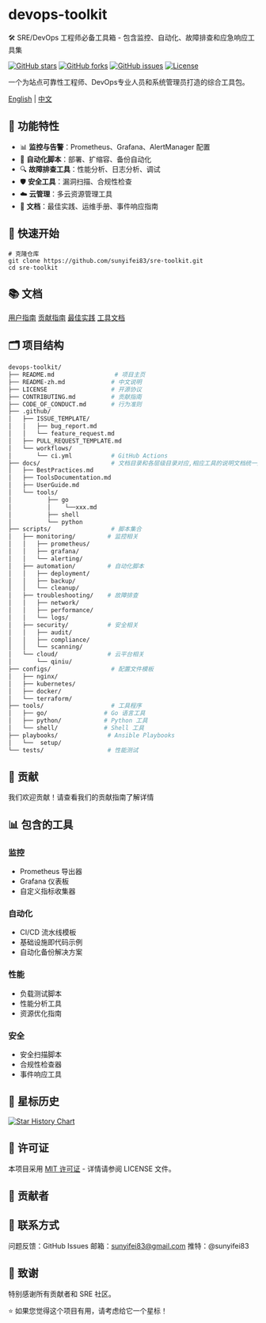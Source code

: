 # devops-toolkit
🛠️ SRE/DevOps 工程师必备工具箱 - 包含监控、自动化、故障排查和应急响应工具集

[![GitHub stars](https://img.shields.io/github/stars/sunyifei83/sre-toolkit)](https://github.com/sunyifei83/sre-toolkit/stargazers)
[![GitHub forks](https://img.shields.io/github/forks/sunyifei83/sre-toolkit)](https://github.com/sunyifei83/sre-toolkit/network)
[![GitHub issues](https://img.shields.io/github/issues/sunyifei83/sre-toolkit)](https://github.com/sunyifei83/sre-toolkit/issues)
[![License](https://img.shields.io/badge/License-MIT-blue.svg)](LICENSE)

一个为站点可靠性工程师、DevOps专业人员和系统管理员打造的综合工具包。

[English](README.md) | [中文](README-zh.md)

## 🎯 功能特性

- 📊 **监控与告警**：Prometheus、Grafana、AlertManager 配置
- 🔧 **自动化脚本**：部署、扩缩容、备份自动化
- 🔍 **故障排查工具**：性能分析、日志分析、调试
- 🛡️ **安全工具**：漏洞扫描、合规性检查
- ☁️ **云管理**：多云资源管理工具
- 📝 **文档**：最佳实践、运维手册、事件响应指南

## 🚀 快速开始
```shell
# 克隆仓库
git clone https://github.com/sunyifei83/sre-toolkit.git
cd sre-toolkit
```

## 📚 文档

[用户指南](/docs/UserGuide.md)
[贡献指南](/docs/ContributingGuide.md)
[最佳实践](/docs/BestPractices.md)
[工具文档](/docs/ToolsDocumentation.md)

## 🗂️ 项目结构
```bash
devops-toolkit/
├── README.md                 # 项目主页
├── README-zh.md             # 中文说明
├── LICENSE                  # 开源协议
├── CONTRIBUTING.md          # 贡献指南
├── CODE_OF_CONDUCT.md       # 行为准则
├── .github/
│   ├── ISSUE_TEMPLATE/
│   │   ├── bug_report.md
│   │   └── feature_request.md
│   ├── PULL_REQUEST_TEMPLATE.md
│   └── workflows/
│       └── ci.yml           # GitHub Actions
├── docs/                    # 文档目录和各层级目录对应,相应工具的说明文档统一更新
│   ├── BestPractices.md
│   ├── ToolsDocumentation.md
│   ├── UserGuide.md
│   └── tools/
│          ├── go
│          │    └──xxx.md
│          ├── shell
│          └── python
├── scripts/                 # 脚本集合
│   ├── monitoring/         # 监控相关
│   │   ├── prometheus/
│   │   ├── grafana/
│   │   └── alerting/
│   ├── automation/         # 自动化脚本
│   │   ├── deployment/
│   │   ├── backup/
│   │   └── cleanup/
│   ├── troubleshooting/    # 故障排查
│   │   ├── network/
│   │   ├── performance/
│   │   └── logs/
│   ├── security/           # 安全相关
│   │   ├── audit/
│   │   ├── compliance/
│   │   └── scanning/
│   └── cloud/              # 云平台相关
│       └── qiniu/
├── configs/                 # 配置文件模板
│   ├── nginx/
│   ├── kubernetes/
│   ├── docker/
│   └── terraform/
├── tools/                   # 工具程序
│   ├── go/                # Go 语言工具
│   ├── python/            # Python 工具
│   └── shell/             # Shell 工具
├── playbooks/              # Ansible Playbooks
│   └──  setup/
└── tests/                  # 性能测试

```

## 🤝 贡献
我们欢迎贡献！请查看我们的贡献指南了解详情

## 📊 包含的工具
### 监控
* Prometheus 导出器
* Grafana 仪表板
* 自定义指标收集器
### 自动化
* CI/CD 流水线模板
* 基础设施即代码示例
* 自动化备份解决方案
### 性能
* 负载测试脚本
* 性能分析工具
* 资源优化指南
### 安全
* 安全扫描脚本
* 合规性检查器
* 事件响应工具

## 🌟 星标历史
[![Star History Chart](https://api.star-history.com/svg?repos=sunyifei83/sre-toolkit&type=Date)](https://www.star-history.com/#sunyifei83/sre-toolkit&Date)

## 📄 许可证
本项目采用 [MIT 许可证](LICENSE) - 详情请参阅 LICENSE 文件。

## 👥 贡献者
<!-- ALL-CONTRIBUTORS-LIST:START --> <!-- ALL-CONTRIBUTORS-LIST:END -->
## 📮 联系方式
问题反馈：GitHub Issues
邮箱：sunyifei83@gmail.com
推特：@sunyifei83
## 🙏 致谢
特别感谢所有贡献者和 SRE 社区。

⭐ 如果您觉得这个项目有用，请考虑给它一个星标！
